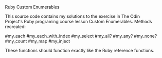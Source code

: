 Ruby Custom Enumerables

This source code contains my solutions to the exercise in The Odin Project's Ruby programing course lesson Custom Enumerables.
Methods recreated:

#my_each
#my_each_with_index
#my_select
#my_all?
#my_any?
#my_none?
#my_count
#my_map
#my_inject

These functions should function exactly like the Ruby reference functions.